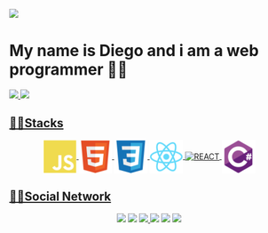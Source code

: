 ![](https://komarev.com/ghpvc/?username=directedby-Mendes)
<br>
# My name is Diego and i am a web programmer 🐱‍🏍
<div>
  <a href="https://github.com/directedby-Mendes">
  <img height="200em" src="https://github-readme-stats.vercel.app/api?username=directedby-Mendes&show_icons=true&theme=radical&include_all_commits=true&count_private=true"/>
  <img height="200em" src="https://github-readme-stats.vercel.app/api/top-langs/?username=directedby-Mendes&layout=compact&langs_count=6&theme=radical"/>
</div>

## 🐱‍👤Stacks 
  <div align ="center" style="display: inline_block">
  <img align="center" alt="Js" height="60" width="60" src="https://raw.githubusercontent.com/devicons/devicon/master/icons/javascript/javascript-plain.svg">
  <img align="center" alt="HTML" height="60" width="60" src="https://raw.githubusercontent.com/devicons/devicon/master/icons/html5/html5-original.svg">
  <img align="center" alt="CSS" height="60" width="60" src="https://raw.githubusercontent.com/devicons/devicon/master/icons/css3/css3-original.svg">
  <img align="center" alt="REACT" height="60" width="60" src="https://raw.githubusercontent.com/devicons/devicon/master/icons/react/react-original.svg"> 
  <img align="center" alt="REACT" height="60" width="60" src="https://img.icons8.com/color/512/postgreesql.png"> 
  <img align="center" alt="C#" height="60" width="60" src="https://raw.githubusercontent.com/devicons/devicon/master/icons/csharp/csharp-original.svg"> 
</div>
 
<div style="display: inline_block">

## 👨‍💻Social Network
<div align="center"> 
  <a href="https://discord.com" target="_blank"><img src="https://img.shields.io/badge/-Discord-%230077B5?style=for-the-badge&logo=Discord&logoColor=white" target="_blank"></a>
  <a href="https://instagram.com/diiihramos" target="_blank"><img src="https://img.shields.io/badge/-Instagram-%23E4405F?style=for-the-badge&logo=instagram&logoColor=white" target="_blank"></a>
  <a href="https://github.com/directedby-Mendes" target="_blank"><img src="https://img.shields.io/badge/-github-333?style=for-the-badge&logo=github&logoColor=white" target="_blank"</a>
  <a href = "mailto:diegomendes677@gmail.com" target="_blank"><img src="https://img.shields.io/badge/-Gmail-C71610?style=for-the-badge&logo=gmail&logoColor=white" target="_blank"></a>
  <a href="https://www.linkedin.com/" target="_blank"><img src="https://img.shields.io/badge/-LinkedIn-%230077B5?style=for-the-badge&logo=linkedin&logoColor=white" target="_blank"></a> 
  <a href="https://steamcommunity.com/profiles/76561198051625137/" target="_blank"><img src="https://img.shields.io/badge/-steam-000000?style=for-the-badge&logo=steam&logoColor=white" target="_blank"></a>   
</div>
